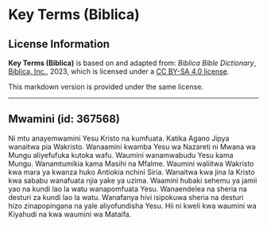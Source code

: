# Key Terms (Biblica)

## License Information

**Key Terms (Biblica)** is based on and adapted from: _Biblica Bible Dictionary_, [Biblica, Inc.](https://www.biblica.com/), 2023, which is licensed under a [CC BY-SA 4.0 license](https://creativecommons.org/licenses/by-sa/4.0/legalcode.en).

This markdown version is provided under the same license.



--------------------------------

## Mwamini (id: 367568)

Ni mtu anayemwamini Yesu Kristo na kumfuata. Katika Agano Jipya wanaitwa pia Wakristo. Wanaamini kwamba Yesu wa Nazareti ni Mwana wa Mungu aliyefufuka kutoka wafu. Waumini wanamwabudu Yesu kama Mungu. Wanamtumikia kama Masihi na Mfalme. Waumini waliitwa Wakristo kwa mara ya kwanza huko Antiokia nchini Siria. Wanaitwa kwa jina la Kristo kwa sababu wanafuata njia yake ya uzima. Waamini hubaki sehemu ya jamii yao na kundi lao la watu wanapomfuata Yesu. Wanaendelea na sheria na desturi za kundi lao la watu. Wanafanya hivi isipokuwa sheria na desturi hizo zinapopingana na yale aliyofundisha Yesu. Hii ni kweli kwa waumini wa Kiyahudi na kwa waumini wa Mataifa.


